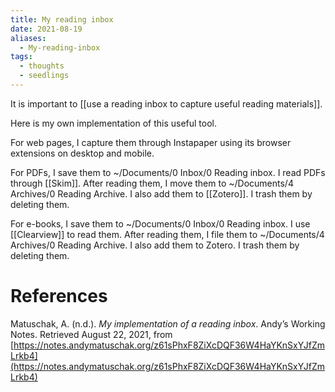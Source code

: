```yaml
---
title: My reading inbox
date: 2021-08-19
aliases:
  - My-reading-inbox
tags:
  - thoughts
  - seedlings
---
```

It is important to [[use a reading inbox to capture useful reading materials]].

Here is my own implementation of this useful tool.

For web pages, I capture them through Instapaper using its browser extensions on desktop and mobile.

For PDFs, I save them to ~/Documents/0 Inbox/0 Reading inbox. I read PDFs through [[Skim]]. After reading them, I move them to ~/Documents/4 Archives/0 Reading Archive. I also add them to [[Zotero]]. I trash them by deleting them.

For e-books, I save them to ~/Documents/0 Inbox/0 Reading inbox. I use [[Clearview]] to read them. After reading them, I file them to ~/Documents/4 Archives/0 Reading Archive. I also add them to Zotero. I trash them by deleting them.

# References

Matuschak, A. (n.d.). *My implementation of a reading inbox*. Andyʼs Working Notes. Retrieved August 22, 2021, from [https://notes.andymatuschak.org/z61sPhxF8ZiXcDQF36W4HaYKnSxYJfZmLrkb4](https://notes.andymatuschak.org/z61sPhxF8ZiXcDQF36W4HaYKnSxYJfZmLrkb4)

